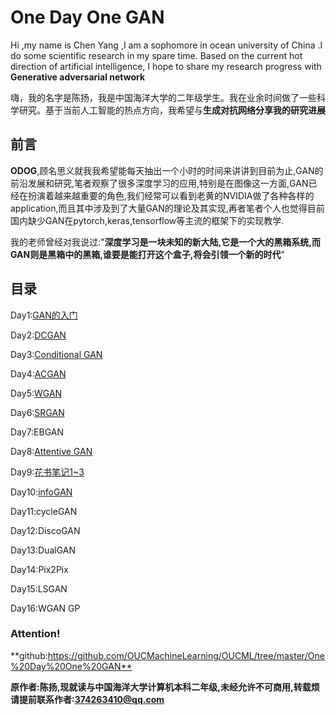 # One Day One GAN

Hi ,my name is Chen Yang ,I am a sophomore in ocean university of China .I do some scientific research in my spare time. Based on the current hot direction of artificial intelligence, I hope to share my research progress with **Generative adversarial network**

嗨，我的名字是陈扬，我是中国海洋大学的二年级学生。我在业余时间做了一些科学研究。基于当前人工智能的热点方向，我希望与**生成对抗网络分享我的研究进展**

## 前言

**ODOG**,顾名思义就我我希望能每天抽出一个小时的时间来讲讲到目前为止,GAN的前沿发展和研究,笔者观察了很多深度学习的应用,特别是在图像这一方面,GAN已经在扮演着越来越重要的角色,我们经常可以看到老黄的NVIDIA做了各种各样的application,而且其中涉及到了大量GAN的理论及其实现,再者笔者个人也觉得目前国内缺少GAN在pytorch,keras,tensorflow等主流的框架下的实现教学.

我的老师曾经对我说过:"**深度学习是一块未知的新大陆,它是一个大的黑箱系统,而GAN则是黑箱中的黑箱,谁要是能打开这个盒子,将会引领一个新的时代**"

## 目录

Day1:[GAN的入门](https://github.com/OUCMachineLearning/OUCML/tree/master/One%20Day%20One%20GAN/day1)

Day2:[DCGAN](https://github.com/OUCMachineLearning/OUCML/tree/master/One%20Day%20One%20GAN/day2)

Day3:[Conditional GAN](https://github.com/OUCMachineLearning/OUCML/tree/master/One%20Day%20One%20GAN/day3)

Day4:[ACGAN](<https://github.com/OUCMachineLearning/OUCML/tree/master/One%20Day%20One%20GAN/day4>)

Day5:[WGAN](https://github.com/OUCMachineLearning/OUCML/tree/master/One%20Day%20One%20GAN/day5)

Day6:[SRGAN](https://github.com/OUCMachineLearning/OUCML/tree/master/One%20Day%20One%20GAN/day6)

Day7:EBGAN

Day8:[Attentive GAN](https://github.com/OUCMachineLearning/OUCML/tree/master/One%20Day%20One%20GAN/day8)

Day9:[花书笔记1~3](https://github.com/OUCMachineLearning/OUCML/tree/master/One%20Day%20One%20GAN/day9)

Day10:[infoGAN](https://github.com/OUCMachineLearning/OUCML/tree/master/One%20Day%20One%20GAN/day10)

Day11:cycleGAN

Day12:DiscoGAN

Day13:DualGAN

Day14:Pix2Pix

Day15:LSGAN 

Day16:WGAN GP

### Attention!

**github:<https://github.com/OUCMachineLearning/OUCML/tree/master/One%20Day%20One%20GAN**>

**原作者:陈扬,现就读与中国海洋大学计算机本科二年级,未经允许不可商用,转载烦请提前联系作者:374263410@qq.com**

